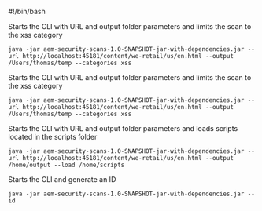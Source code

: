 #!/bin/bash

Starts the CLI with URL and output folder parameters and limits the scan to the xss category

    java -jar aem-security-scans-1.0-SNAPSHOT-jar-with-dependencies.jar --url http://localhost:45181/content/we-retail/us/en.html --output /Users/thomas/temp --categories xss
    
Starts the CLI with URL and output folder parameters and limits the scan to the xss category

    java -jar aem-security-scans-1.0-SNAPSHOT-jar-with-dependencies.jar --url http://localhost:45181/content/we-retail/us/en.html --output /Users/thomas/temp --categories xss

Starts the CLI with URL and output folder parameters and loads scripts located in the scripts folder    
    
    java -jar aem-security-scans-1.0-SNAPSHOT-jar-with-dependencies.jar --url http://localhost:45181/content/we-retail/us/en.html --output /home/output --load /home/scripts
    
Starts the CLI and generate an ID    
    
    java -jar aem-security-scans-1.0-SNAPSHOT-jar-with-dependencies.jar --id 